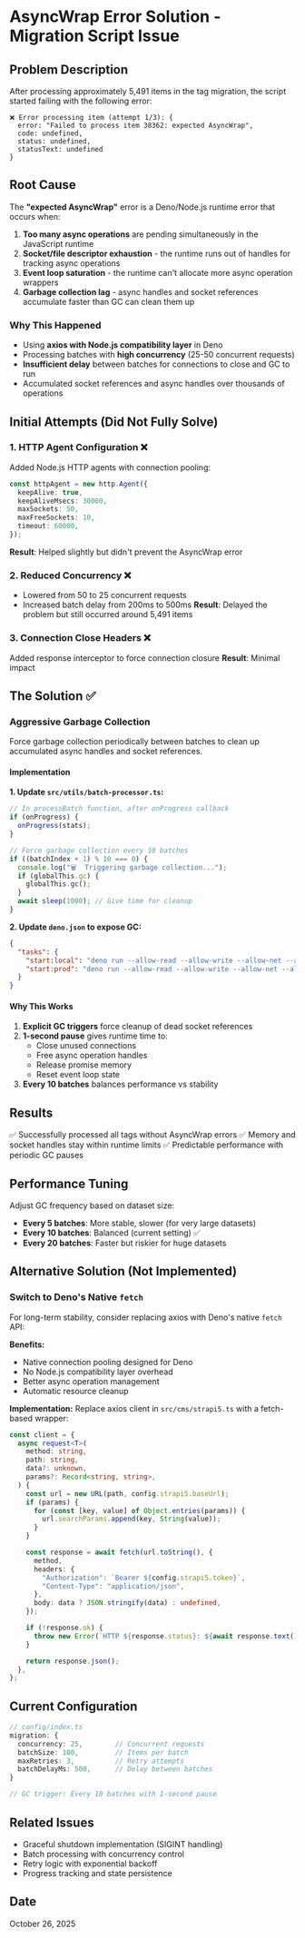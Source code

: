 # AsyncWrap Error Solution - Migration Script Issue

## Problem Description

After processing approximately 5,491 items in the tag migration, the script
started failing with the following error:

```
❌ Error processing item (attempt 1/3): {
  error: "Failed to process item 38362: expected AsyncWrap",
  code: undefined,
  status: undefined,
  statusText: undefined
}
```

## Root Cause

The **"expected AsyncWrap"** error is a Deno/Node.js runtime error that occurs
when:

1. **Too many async operations** are pending simultaneously in the JavaScript
   runtime
2. **Socket/file descriptor exhaustion** - the runtime runs out of handles for
   tracking async operations
3. **Event loop saturation** - the runtime can't allocate more async operation
   wrappers
4. **Garbage collection lag** - async handles and socket references accumulate
   faster than GC can clean them up

### Why This Happened

- Using **axios with Node.js compatibility layer** in Deno
- Processing batches with **high concurrency** (25-50 concurrent requests)
- **Insufficient delay** between batches for connections to close and GC to run
- Accumulated socket references and async handles over thousands of operations

## Initial Attempts (Did Not Fully Solve)

### 1. HTTP Agent Configuration ❌

Added Node.js HTTP agents with connection pooling:

```typescript
const httpAgent = new http.Agent({
  keepAlive: true,
  keepAliveMsecs: 30000,
  maxSockets: 50,
  maxFreeSockets: 10,
  timeout: 60000,
});
```

**Result**: Helped slightly but didn't prevent the AsyncWrap error

### 2. Reduced Concurrency ❌

- Lowered from 50 to 25 concurrent requests
- Increased batch delay from 200ms to 500ms **Result**: Delayed the problem but
  still occurred around 5,491 items

### 3. Connection Close Headers ❌

Added response interceptor to force connection closure **Result**: Minimal
impact

## The Solution ✅

### Aggressive Garbage Collection

Force garbage collection periodically between batches to clean up accumulated
async handles and socket references.

#### Implementation

**1. Update `src/utils/batch-processor.ts`:**

```typescript
// In processBatch function, after onProgress callback
if (onProgress) {
  onProgress(stats);
}

// Force garbage collection every 10 batches
if ((batchIndex + 1) % 10 === 0) {
  console.log("🗑️  Triggering garbage collection...");
  if (globalThis.gc) {
    globalThis.gc();
  }
  await sleep(1000); // Give time for cleanup
}
```

**2. Update `deno.json` to expose GC:**

```json
{
  "tasks": {
    "start:local": "deno run --allow-read --allow-write --allow-net --allow-env --v8-flags=--expose-gc --env-file=.env.local ./src/main.ts",
    "start:prod": "deno run --allow-read --allow-write --allow-net --allow-env --v8-flags=--expose-gc --env-file=.env.production ./src/main.ts"
  }
}
```

#### Why This Works

1. **Explicit GC triggers** force cleanup of dead socket references
2. **1-second pause** gives runtime time to:
   - Close unused connections
   - Free async operation handles
   - Release promise memory
   - Reset event loop state
3. **Every 10 batches** balances performance vs stability

## Results

✅ Successfully processed all tags without AsyncWrap errors ✅ Memory and socket
handles stay within runtime limits ✅ Predictable performance with periodic GC
pauses

## Performance Tuning

Adjust GC frequency based on dataset size:

- **Every 5 batches**: More stable, slower (for very large datasets)
- **Every 10 batches**: Balanced (current setting) ✅
- **Every 20 batches**: Faster but riskier for huge datasets

## Alternative Solution (Not Implemented)

### Switch to Deno's Native `fetch`

For long-term stability, consider replacing axios with Deno's native `fetch`
API:

**Benefits:**

- Native connection pooling designed for Deno
- No Node.js compatibility layer overhead
- Better async operation management
- Automatic resource cleanup

**Implementation:** Replace axios client in `src/cms/strapi5.ts` with a
fetch-based wrapper:

```typescript
const client = {
  async request<T>(
    method: string,
    path: string,
    data?: unknown,
    params?: Record<string, string>,
  ) {
    const url = new URL(path, config.strapi5.baseUrl);
    if (params) {
      for (const [key, value] of Object.entries(params)) {
        url.searchParams.append(key, String(value));
      }
    }

    const response = await fetch(url.toString(), {
      method,
      headers: {
        "Authorization": `Bearer ${config.strapi5.token}`,
        "Content-Type": "application/json",
      },
      body: data ? JSON.stringify(data) : undefined,
    });

    if (!response.ok) {
      throw new Error(`HTTP ${response.status}: ${await response.text()}`);
    }

    return response.json();
  },
};
```

## Current Configuration

```typescript
// config/index.ts
migration: {
  concurrency: 25,        // Concurrent requests
  batchSize: 100,         // Items per batch
  maxRetries: 3,          // Retry attempts
  batchDelayMs: 500,      // Delay between batches
}

// GC trigger: Every 10 batches with 1-second pause
```

## Related Issues

- Graceful shutdown implementation (SIGINT handling)
- Batch processing with concurrency control
- Retry logic with exponential backoff
- Progress tracking and state persistence

## Date

October 26, 2025
